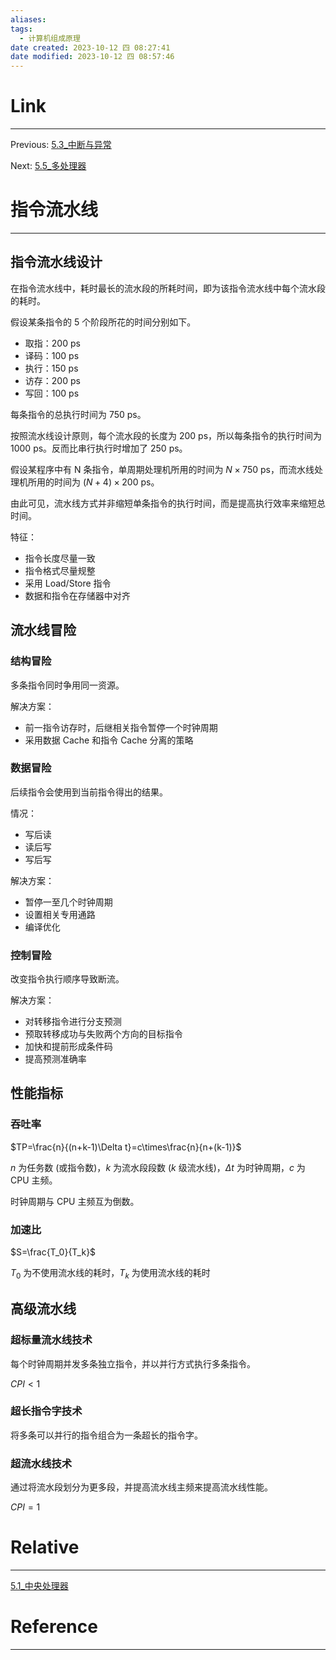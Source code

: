 ```yaml
---
aliases: 
tags:
  - 计算机组成原理
date created: 2023-10-12 四 08:27:41
date modified: 2023-10-12 四 08:57:46
---
```


# Link

---
Previous: [5.3_中断与异常](5.3_中断与异常.md)

Next: [5.5_多处理器](5.5_多处理器.md)

# 指令流水线

---

## 指令流水线设计

在指令流水线中，耗时最长的流水段的所耗时间，即为该指令流水线中每个流水段的耗时。

假设某条指令的 5 个阶段所花的时间分别如下。

- 取指：200 ps
- 译码：100 ps
- 执行：150 ps
- 访存：200 ps
- 写回：100 ps

每条指令的总执行时间为 750 ps。

按照流水线设计原则，每个流水段的长度为 200 ps，所以每条指令的执行时间为 1000 ps。反而比串行执行时增加了 250 ps。

假设某程序中有 N 条指令，单周期处理机所用的时间为 $N \times 750$ ps，而流水线处理机所用的时间为 $(N + 4) \times 200$ ps。

由此可见，流水线方式并非缩短单条指令的执行时间，而是提高执行效率来缩短总时间。

特征：

- 指令长度尽量一致
- 指令格式尽量规整
- 采用 Load/Store 指令
- 数据和指令在存储器中对齐

## 流水线冒险

### 结构冒险

多条指令同时争用同一资源。

解决方案：

- 前一指令访存时，后继相关指令暂停一个时钟周期
- 采用数据 Cache 和指令 Cache 分离的策略

### 数据冒险

后续指令会使用到当前指令得出的结果。

情况：

- 写后读
- 读后写
- 写后写

解决方案：

- 暂停一至几个时钟周期
- 设置相关专用通路
- 编译优化

### 控制冒险

改变指令执行顺序导致断流。

解决方案：

- 对转移指令进行分支预测
- 预取转移成功与失败两个方向的目标指令
- 加快和提前形成条件码
- 提高预测准确率

## 性能指标

### 吞吐率

$TP=\frac{n}{(n+k-1)\Delta t}=c\times\frac{n}{n+(k-1)}$

$n$ 为任务数 (或指令数)，$k$ 为流水段段数 ($k$ 级流水线)，$\Delta t$ 为时钟周期，$c$ 为 CPU 主频。

时钟周期与 CPU 主频互为倒数。

### 加速比

$S=\frac{T_0}{T_k}$

$T_0$ 为不使用流水线的耗时，$T_k$ 为使用流水线的耗时

## 高级流水线

### 超标量流水线技术

每个时钟周期并发多条独立指令，并以并行方式执行多条指令。

$CPI<1$

### 超长指令字技术

将多条可以并行的指令组合为一条超长的指令字。

### 超流水线技术

通过将流水段划分为更多段，并提高流水线主频来提高流水线性能。

$CPI=1$

# Relative

---
[5.1_中央处理器](5.1_中央处理器.md)

# Reference

---
